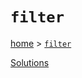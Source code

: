 # `filter`

[home](../README.md) &gt; [`filter`](http://ramdajs.com/docs/#filter)



[Solutions](./solutions.md)

